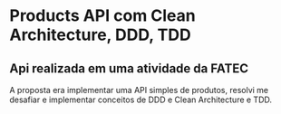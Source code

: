 # Products API com Clean Architecture, DDD, TDD

## Api realizada em uma atividade da FATEC
A proposta era implementar uma API simples de produtos, resolvi me desafiar e implementar conceitos de DDD e Clean Architecture e TDD.